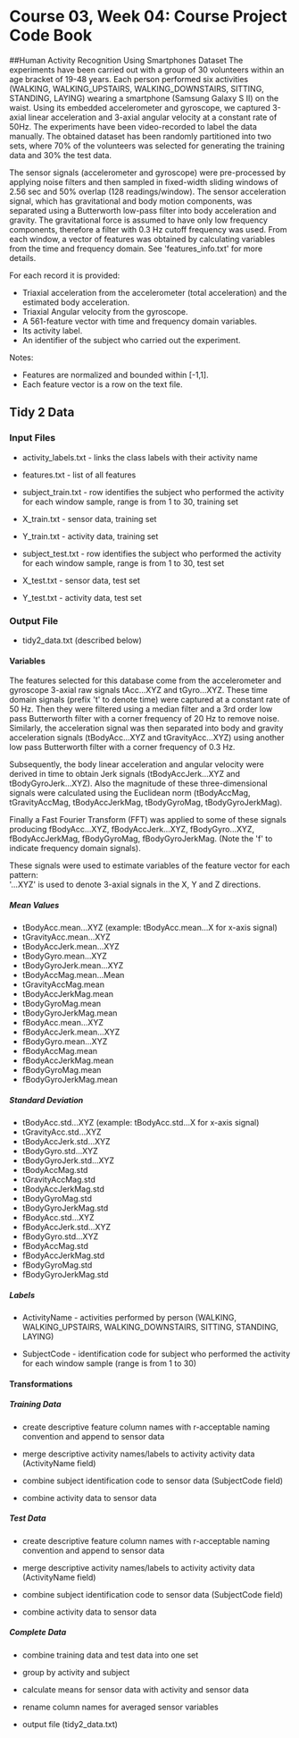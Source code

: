 # Course 03, Week 04: Course Project Code Book

##Human Activity Recognition Using Smartphones Dataset
The experiments have been carried out with a group of 30 volunteers within an age bracket of 19-48 years. Each person performed six activities (WALKING, WALKING_UPSTAIRS, WALKING_DOWNSTAIRS, SITTING, STANDING, LAYING) wearing a smartphone (Samsung Galaxy S II) on the waist. Using its embedded accelerometer and gyroscope, we captured 3-axial linear acceleration and 3-axial angular velocity at a constant rate of 50Hz. The experiments have been video-recorded to label the data manually. The obtained dataset has been randomly partitioned into two sets, where 70% of the volunteers was selected for generating the training data and 30% the test data. 

The sensor signals (accelerometer and gyroscope) were pre-processed by applying noise filters and then sampled in fixed-width sliding windows of 2.56 sec and 50% overlap (128 readings/window). The sensor acceleration signal, which has gravitational and body motion components, was separated using a Butterworth low-pass filter into body acceleration and gravity. The gravitational force is assumed to have only low frequency components, therefore a filter with 0.3 Hz cutoff frequency was used. From each window, a vector of features was obtained by calculating variables from the time and frequency domain. See 'features_info.txt' for more details. 

For each record it is provided:
- Triaxial acceleration from the accelerometer (total acceleration) and the estimated body acceleration.
- Triaxial Angular velocity from the gyroscope. 
- A 561-feature vector with time and frequency domain variables. 
- Its activity label. 
- An identifier of the subject who carried out the experiment.

Notes:
- Features are normalized and bounded within [-1,1].
- Each feature vector is a row on the text file.


## Tidy 2 Data
### Input Files
* activity_labels.txt   - links the class labels with their activity name

* features.txt  -   list of all features

* subject_train.txt -   row identifies the subject who performed the activity for each window sample, range is from 1 to 30, training set

* X_train.txt    -   sensor data, training set

* Y_train.txt   -   activity data, training set

* subject_test.txt  -   row identifies the subject who performed the activity for each window sample, range is from 1 to 30, test set

* X_test.txt    -   sensor data, test set

* Y_test.txt    -   activity data, test set

### Output File
* tidy2_data.txt (described below)

#### Variables
The features selected for this database come from the accelerometer and gyroscope 3-axial raw signals tAcc...XYZ and tGyro...XYZ. These time domain signals (prefix 't' to denote time) were captured at a constant rate of 50 Hz. Then they were filtered using a median filter and a 3rd order low pass Butterworth filter with a corner frequency of 20 Hz to remove noise. Similarly, the acceleration signal was then separated into body and gravity acceleration signals (tBodyAcc...XYZ and tGravityAcc...XYZ) using another low pass Butterworth filter with a corner frequency of 0.3 Hz. 

Subsequently, the body linear acceleration and angular velocity were derived in time to obtain Jerk signals (tBodyAccJerk...XYZ and tBodyGyroJerk...XYZ). Also the magnitude of these three-dimensional signals were calculated using the Euclidean norm (tBodyAccMag, tGravityAccMag, tBodyAccJerkMag, tBodyGyroMag, tBodyGyroJerkMag). 

Finally a Fast Fourier Transform (FFT) was applied to some of these signals producing fBodyAcc...XYZ, fBodyAccJerk...XYZ, fBodyGyro...XYZ, fBodyAccJerkMag, fBodyGyroMag, fBodyGyroJerkMag. (Note the 'f' to indicate frequency domain signals). 

These signals were used to estimate variables of the feature vector for each pattern:  
'...XYZ' is used to denote 3-axial signals in the X, Y and Z directions.

##### Mean Values
* tBodyAcc.mean...XYZ   (example: tBodyAcc.mean...X for x-axis signal)
* tGravityAcc.mean...XYZ
* tBodyAccJerk.mean...XYZ
* tBodyGyro.mean...XYZ
* tBodyGyroJerk.mean...XYZ
* tBodyAccMag.mean...Mean
* tGravityAccMag.mean
* tBodyAccJerkMag.mean
* tBodyGyroMag.mean
* tBodyGyroJerkMag.mean
* fBodyAcc.mean...XYZ
* fBodyAccJerk.mean...XYZ
* fBodyGyro.mean...XYZ
* fBodyAccMag.mean
* fBodyAccJerkMag.mean
* fBodyGyroMag.mean
* fBodyGyroJerkMag.mean

##### Standard Deviation
* tBodyAcc.std...XYZ   (example: tBodyAcc.std...X for x-axis signal)
* tGravityAcc.std...XYZ
* tBodyAccJerk.std...XYZ
* tBodyGyro.std...XYZ
* tBodyGyroJerk.std...XYZ
* tBodyAccMag.std
* tGravityAccMag.std
* tBodyAccJerkMag.std
* tBodyGyroMag.std
* tBodyGyroJerkMag.std
* fBodyAcc.std...XYZ
* fBodyAccJerk.std...XYZ
* fBodyGyro.std...XYZ
* fBodyAccMag.std
* fBodyAccJerkMag.std
* fBodyGyroMag.std
* fBodyGyroJerkMag.std

##### Labels
* ActivityName  -   activities performed by person (WALKING, WALKING_UPSTAIRS, WALKING_DOWNSTAIRS, SITTING, STANDING, LAYING)

* SubjectCode   -   identification code for subject who performed the activity for each window sample (range is from 1 to 30)


#### Transformations
##### Training Data
* create descriptive feature column names with r-acceptable naming convention and append to sensor data

* merge descriptive activity names/labels to activity activity data (ActivityName field)

* combine subject identification code to sensor data (SubjectCode field)

* combine activity data to sensor data

##### Test Data
* create descriptive feature column names with r-acceptable naming convention and append to sensor data

* merge descriptive activity names/labels to activity activity data (ActivityName field)

* combine subject identification code to sensor data (SubjectCode field)

* combine activity data to sensor data

##### Complete Data
* combine training data and test data into one set

* group by activity and subject

* calculate means for sensor data with activity and sensor data

* rename column names for averaged sensor variables

* output file (tidy2_data.txt)